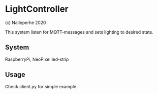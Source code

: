 # LightController

(c) Nalleperhe 2020

This system listen for MQTT-messages and sets lighting to desired state.

## System

RaspberryPi, NeoPixel led-strip

## Usage

Check client.py for simple example.
